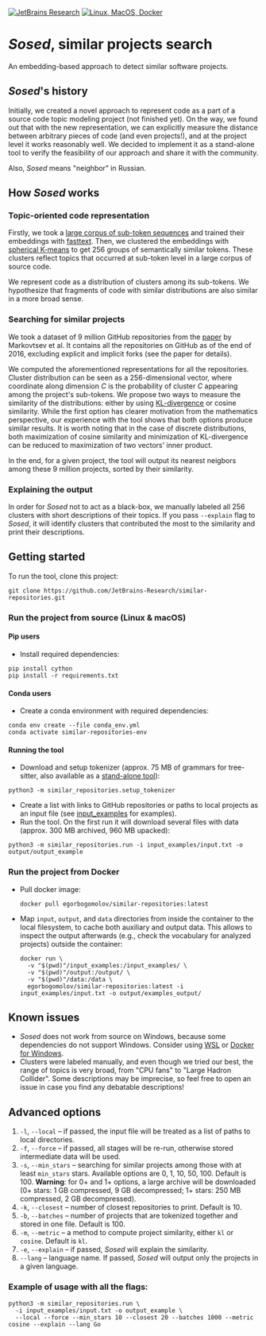 [![JetBrains Research](https://jb.gg/badges/research.svg)](https://research.jetbrains.org/groups/ml_methods)
[![Linux, MacOS, Docker](https://github.com/JetBrains-Research/similar-repositories/workflows/Linux,%20MacOS,%20Docker/badge.svg)](https://github.com/JetBrains-Research/similar-repositories/actions?query=workflow%3A%22Linux%2C+MacOS%2C+Docker%22)

# *Sosed*, similar projects search

An embedding-based approach to detect similar software projects.

## *Sosed*'s history

Initially, we created a novel approach to represent code as a part of a source code topic modeling project (not finished yet).
On the way, we found out that with the new representation, we can explicitly measure  the distance between arbitrary pieces of code (and even projects!),
and at the project level it works reasonably well.
We decided to implement it as a stand-alone tool to verify the feasibility of our approach and share it with the community.

Also, *Sosed* means "neighbor" in Russian.

## How *Sosed* works

### Topic-oriented code representation

Firstly, we took a [large corpus of sub-token sequences](https://data.world/vmarkovtsev/github-word-2-vec-120-k) and trained
their embeddings with [fasttext](https://github.com/facebookresearch/fastText).
Then, we clustered the embeddings with [spherical K-means](https://github.com/jasonlaska/spherecluster) to get 256 groups
of semantically similar tokens. These clusters reflect topics that occurred at sub-token level in a large corpus of source code. 

We represent code as a distribution of clusters among its sub-tokens. We hypothesize that fragments of code with similar 
distributions are also similar in a more broad sense.

### Searching for similar projects

We took a dataset of 9 million GitHub repositories from the [paper](https://arxiv.org/pdf/1704.00135.pdf) by Markovtsev et al.
It contains all the repositories on GitHub as of the end of 2016, excluding explicit and implicit forks (see the paper for details).

We computed the aforementioned representations for all the repositories. Cluster distribution can be seen as a 
256-dimensional vector, where coordinate along dimension _C_ is the probability of cluster _C_ appearing among the project's
sub-tokens. We propose two ways to measure the similarity of the distributions: either by using [KL-divergence](https://en.wikipedia.org/wiki/Kullback%E2%80%93Leibler_divergence)
or cosine similarity. While the first option has clearer motivation from the mathematics perspective, our experience
with the tool shows that both options produce similar results. It is worth noting that in the case of discrete distributions, both maximization of cosine similarity and minimization of KL-divergence can be reduced to maximization of two vectors' inner product. 

In the end, for a given project, the tool will output its nearest neigbors among these 9 million projects, sorted by their similarity.

### Explaining the output

In order for *Sosed* not to act as a black-box, we manually labeled all 256 clusters with short descriptions of their topics.
If you pass `--explain` flag to *Sosed*, it will identify clusters that contributed the most to the similarity and 
print their descriptions.

## Getting started

To run the tool, clone this project:
```
git clone https://github.com/JetBrains-Research/similar-repositories.git
```

### Run the project from source (Linux & macOS)

#### Pip users
* Install required dependencies:

```shell script
pip install cython
pip install -r requirements.txt
```

#### Conda users
* Create a conda environment with required dependencies:

```shell script
conda env create --file conda_env.yml
conda activate similar-repositories-env
```

#### Running the tool

* Download and setup tokenizer (approx. 75 MB of grammars for tree-sitter, also available as a [stand-alone tool](https://github.com/JetBrains-Research/identifiers-extractor)):

```shell script
python3 -m similar_repositories.setup_tokenizer
```

* Create a list with links to GitHub repositories or paths to local projects as an input file (see [input_examples](input_examples) 
for examples).
* Run the tool. On the first run it will download several files with data (approx. 300 MB archived, 960 MB upacked):
```shell script
python3 -m similar_repositories.run -i input_examples/input.txt -o output/output_example
```

### Run the project from Docker

* Pull docker image:
  ```shell script
  docker pull egorbogomolov/similar-repositories:latest
  ```

* Map `input`, `output`, and `data` directories from inside the container to the local filesystem, to cache both 
auxiliary and output data. This allows to inspect the output afterwards (e.g., check the vocabulary for analyzed 
projects) outside the container:

  ```shell script
  docker run \
    -v "$(pwd)"/input_examples:/input_examples/ \
    -v "$(pwd)"/output:/output/ \
    -v "$(pwd)"/data:/data \
    egorbogomolov/similar-repositories:latest -i input_examples/input.txt -o output/examples_output/
  ```

## Known issues

* *Sosed* does not work from source on Windows, because some dependencies do not support Windows. Consider using 
[WSL](https://docs.microsoft.com/en-us/windows/wsl/install-win10) or 
[Docker for Windows](https://docs.docker.com/docker-for-windows/).
* Clusters were labeled manually, and even though we tried our best, the range of topics is very broad, from "CPU fans"
to "Large Hadron Collider". Some descriptions may be imprecise, so feel free to open an issue in case you find 
any debatable descriptions!

## Advanced options

1. `-l`, `--local` &ndash; if passed, the input file will be treated as a list of paths to local directories.
2. `-f`, `--force` &ndash; if passed, all stages will be re-run, otherwise stored intermediate data will be used.
3. `-s`, `--min_stars` &ndash; searching for similar projects among those with at least `min_stars` stars. 
Available options are 0, 1, 10, 50, 100. Default is 100. **Warning**: for 0+ and 1+ options, a large archive will be downloaded 
(0+ stars: 1 GB compressed, 9 GB decompressed; 1+ stars: 250 MB compressed, 2 GB decompressed).
4. `-k`, `--closest` &ndash; number of closest repositories to print. Default is 10.
5. `-b`, `--batches` &ndash; number of projects that are tokenized together and stored in one file. Default is 100.
6. `-m`, `--metric` &ndash; a method to compute project similarity, either `kl` or `cosine`. Default is `kl`.
7. `-e`, `--explain` &ndash; if passed, *Sosed* will explain the similarity.
8. `--lang` &ndash; language name. If passed, *Sosed* will output only the projects in a given language.

### Example of usage with all the flags:
```shell script
python3 -m similar_repositories.run \
  -i input_examples/input.txt -o output_example \
  --local --force --min_stars 10 --closest 20 --batches 1000 --metric cosine --explain --lang Go
```

